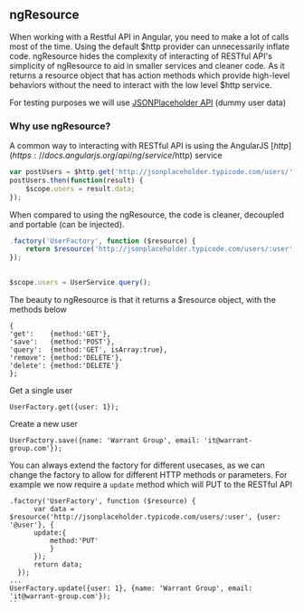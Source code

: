 ## ngResource ##

When working with a Restful API in Angular, you need to make a lot of calls most of the time. Using the default $http provider can unnecessarily inflate code. ngResource hides the complexity of interacting of RESTful API's simplicity of ngResource to aid in smaller services and cleaner code. As it returns a resource object that has action methods which provide high-level behaviors without the need to interact with the low level $http service.

For testing purposes we will use [JSONPlaceholder API](http://jsonplaceholder.typicode.com/) (dummy user data)

### Why use ngResource? ###

A common way to interacting with RESTful API is using the AngularJS [$http](https://docs.angularjs.org/api/ng/service/$http) service

```js
var postUsers = $http.get('http://jsonplaceholder.typicode.com/users/')
postUsers.then(function(result) {
    $scope.users = result.data;
});
```

When compared to using the ngResource, the code is cleaner, decoupled and portable (can be injected).

```js
.factory('UserFactory', function ($resource) {
    return $resource('http://jsonplaceholder.typicode.com/users/:user',{user: "@user"});
});

	
$scope.users = UserService.query();
```

The beauty to ngResource is that it returns a $resource object, with the methods below

```
{ 
'get':    {method:'GET'},
'save':   {method:'POST'},
'query':  {method:'GET', isArray:true},
'remove': {method:'DELETE'},
'delete': {method:'DELETE'} 
};
```

Get a single user
```	
UserFactory.get({user: 1});
```

Create a new user
```
UserFactory.save({name: 'Warrant Group', email: 'it@warrant-group.com'});
```

You can always extend the factory for different usecases, as we can change the factory to allow for different HTTP methods or parameters. For example we now require a `update` method which will PUT to the RESTful API
```
.factory('UserFactory', function ($resource) {
      var data = $resource('http://jsonplaceholder.typicode.com/users/:user', {user: '@user'}, {
      update:{
          method:'PUT'
          }
      });
      return data;
  });
...
UserFactory.update({user: 1}, {name: 'Warrant Group', email: 'it@warrant-group.com'});
``
